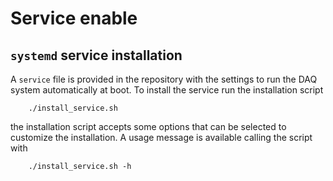 # Service enable

## `systemd` service installation
A `service` file is provided in the repository with the settings to run the DAQ system automatically at boot.
To install the service run the installation script
```
    ./install_service.sh
```
the installation script accepts some options that can be selected to customize the installation.
A usage message is available calling the script with
```
    ./install_service.sh -h
```
